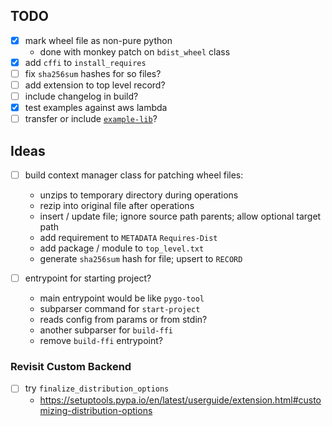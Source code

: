 ## TODO
- [x] mark wheel file as non-pure python
  - done with monkey patch on `bdist_wheel` class
- [x] add `cffi` to `install_requires`
- [ ] fix `sha256sum` hashes for so files?
- [ ] add extension to top level record?
- [ ] include changelog in build?
- [x] test examples against aws lambda
- [ ] transfer or include [`example-lib`](https://github.com/rkhullar/python-java-scratches/tree/main/src/main/python/example-lib)?

## Ideas
- [ ] build context manager class for patching wheel files:
  - unzips to temporary directory during operations
  - rezip into original file after operations
  - insert / update file; ignore source path parents; allow optional target path
  - add requirement to `METADATA` `Requires-Dist`
  - add package / module to `top_level.txt`
  - generate `sha256sum` hash for file; upsert to `RECORD`

- [ ] entrypoint for starting project? 
  - main entrypoint would be like `pygo-tool`
  - subparser command for `start-project`
  - reads config from params or from stdin?
  - another subparser for `build-ffi`
  - remove `build-ffi` entrypoint?


### Revisit Custom Backend
- [ ] try `finalize_distribution_options`
  - https://setuptools.pypa.io/en/latest/userguide/extension.html#customizing-distribution-options
